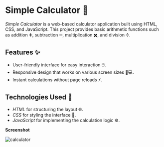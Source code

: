 # Simple Calculator 🧮

*Simple Calculator* is a web-based calculator application built using HTML, CSS, and JavaScript. This project provides basic arithmetic functions such as addition ➕, subtraction ➖, multiplication ✖️, and division ➗.

## Features ✨

- User-friendly interface for easy interaction 🖱️.
- Responsive design that works on various screen sizes 📱💻.
- Instant calculations without page reloads ⚡.

## Technologies Used 🔧

- *HTML* for structuring the layout 🌐.
- *CSS* for styling the interface 🎨.
- *JavaScript* for implementing the calculation logic ⚙️.

**Screenshot**

![calculator](https://github.com/user-attachments/assets/85b7ae39-2fb1-4c0f-9d27-555583099deb)
